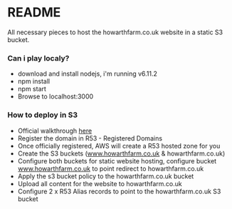 # README #  

All necessary pieces to host the howarthfarm.co.uk website in a static S3 bucket.  

### Can i play localy? ###  
* download and install nodejs, i'm running v6.11.2
* npm install
* npm start
* Browse to localhost:3000

### How to deploy in S3 ###
* Official walkthrough [here](https://docs.aws.amazon.com/AmazonS3/latest/dev/website-hosting-custom-domain-walkthrough.html)
* Register the domain in R53 - Registered Domains
* Once officially registered, AWS will create a R53 hosted zone for you
* Create the S3 buckets (www.howarthfarm.co.uk & howarthfarm.co.uk)
* Configure both buckets for static website hosting, configure bucket www.howarthfarm.co.uk to point redirect to howarthfarm.co.uk
* Apply the s3 bucket policy to the howarthfarm.co.uk bucket 
* Upload all content for the website to howarthfarm.co.uk
* Configure 2 x R53 Alias records to point to the howarthfarm.co.uk S3 bucket

